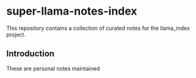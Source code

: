 # super-llama-notes-index
This repository contains a collection of curated notes for the llama_index project.

## Introduction
These are personal notes maintained 
